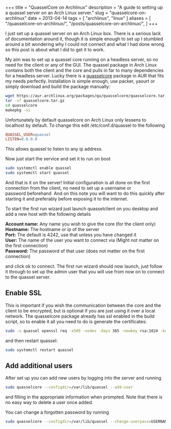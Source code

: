 +++
title = "QuasselCore on Archlinux"
description = "A guide to setting up a quassel server on an Arch Linux server."
slug = "quasselcore-on-archlinux"
date = 2013-04-14
tags = [ "archlinux", "linux" ]
aliases = [
    "/quasselcore-on-archlinux/",
    "/posts/quasselcore-on-archlinux/",
]
+++

I just set up a quassel server on an Arch Linux box. There is a serious lack of documentation around
it, though it is simple enough to set up I stumbled around a bit wondering why I could not connect
and what I had done wrong so this post is about what I did to get it to work.

My aim was to set up a quassel core running on a headless server, so no need for the client or any
of the GUI. The quassel package in Arch Linux contains both the client and the core and pulls in far
to many dependencies for a headless server. Lucky there is a
[quasselcore](https://aur.archlinux.org/packages.php?ID=42085) package in AUR that fits my needs
perfectly. Installation is simple enough, use packer, yaourt or simply download and build the
package manually:

```sh
wget https://aur.archlinux.org/packages/qu/quasselcore/quasselcore.tar.gz
tar -xf quasselcore.tar.gz
cd quasselcore
makepkg -si
```

Unfortunately by default quasselcore on Arch Linux only lessens to localhost by default. To change
this edit /etc/conf.d/quassel to the following

```ini
QUASSEL_USER=quassel
LISTEN=0.0.0.0
```

This allows quassel to listen to any ip address.

Now just start the service and set it to run on boot

```sh
sudo systemctl enable quassel
sudo systemctl start quassel
```

And that is it on the server! Initial configuration is all done on the first connection from the
client, no need to set up a username or password beforehand  And on this note you will want to do
this quickly after starting it and preferably before exposing it to the internet.

To start the first run wizard just launch quasselclient on you desktop and add a new host with the
following details

**Account name:** Any name you wish to give the core (for the client only)  
**Hostname:** The hostname or ip of the server  
**Port:** The default is 4242, use that unless you have changed it  
**User:** The name of the user you want to connect via (Might not matter on the first connection)  
**Password:** The password of that user (does not matter on the first connection)  

and click ok to connect. The first run wizard should now launch, just follow it through to set up
the admin user that you will use from now on to connect to the quassel server.

## Enable SSL

This is important if you wish the communication between the core and the client to be encrypted, but
is optional if you are just using it over a local network. The quasselcore package already has ssl
enabled in the build script, so to enable it all you need to do is generate the certificates:

```sh
sudo -u quassel openssl req -x509 -nodes -days 365 -newkey rsa:1024 -keyout ~quassel/quasselCert.pem -out ~quassel/quasselCert.pem
```

and then restart quassel:

```sh
sudo systemctl restart quassel
```

## Add additional users

After set up you can add new users by logging into the server and running 

```sh
sudo quasselcore --configdir=/var/lib/quassel --add-user
```

and filling in the appropriate information when prompted.
Note that there is no easy way to delete a user once added.

You can change a forgotten password by running 

```sh
sudo quasselcore --configdir=/var/lib/quassel --change-userpass=USERNAME
```
